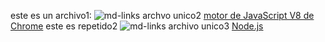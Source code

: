 este es un archivo1:
![md-links](https://user-images.githubusercontent.com/110297/42118443-b7a5f1f0-7bc8-11e8-96ad-9cc5593715a6.jpg)
archvo unico2
[motor de JavaScript V8 de Chrome](https://developers.google.com/v8/)
este es repetido2
![md-links](https://user-images.githubusercontent.com/110297/42118443-b7a5f1f0-7bc8-11e8-96ad-9cc5593715a6.jpg)
archivo unico3
[Node.js](https://nodejs.org/)